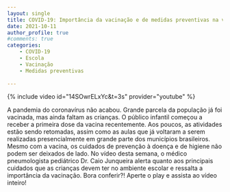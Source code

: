 ```yaml
---
layout: single
title: COVID-19: Importância da vacinação e de medidas preventivas na volta às aulas presenciais
date: 2021-10-11 
author_profile: true
#comments: true
categories: 
    - COVID-19
    - Escola
    - Vacinação
    - Medidas preventivas
    
---
```


{% include video id="14SOwrELxYc&t=3s" provider="youtube" %}

A pandemia do coronavírus não acabou. Grande parcela da população já foi vacinada, mas ainda faltam as crianças. O público infantil começou a receber a primeira dose da vacina recentemente. 
Aos poucos, as atividades estão sendo retomadas, assim como as aulas que já voltaram a serem realizadas presencialmente em grande parte dos municípios brasileiros. 
Mesmo com a vacina, os cuidados de prevenção à doença e de higiene não podem ser deixados de lado.
No vídeo desta semana, o médico pneumologista pediátrico Dr. Caio Junqueira alerta quanto aos principais cuidados que as crianças devem ter no ambiente escolar e ressalta a importância da vacinação. 
Bora conferir?! Aperte o play e assista ao vídeo inteiro!
